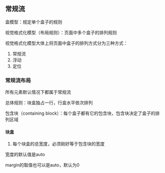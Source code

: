 ## 常规流

盒模型：规定单个盒子的规则

视觉格式化模型（布局规则）：页面中多个盒子的排列规则

视觉格式化模型大体上将页面中盒子的排列方式分为三种方式：

1. 常规流
2. 浮动
3. 定位

### 常规流布局

所有元素默认情况下都属于常规流

总体规则：块盒独占一行，行盒水平依次排列



包含块（containing block）：每个盒子都有它的包含块，包含块决定了盒子的排列区域

#### 块盒

1. 每个块盒的总宽度，必须刚好等于包含块的宽度

宽度的默认值是auto

margin的取值也可以是auto，默认为0

